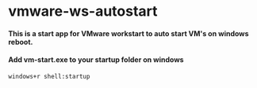 ﻿# vmware-ws-autostart
#### This is a start app for VMware workstart to auto start VM's on windows reboot.
#### Add vm-start.exe to your startup folder on windows
`windows+r shell:startup `
